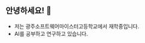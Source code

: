 ##  안녕하세요! 👋
- 저는 광주소프트웨어마이스터고등학교에서 재학중입니다.   
- AI를 공부하고 연구하고 있습니다.
<!--
**wonone0106/wonone0106** is a ✨ _special_ ✨ repository because its `README.md` (this file) appears on your GitHub profile.

Here are some ideas to get you started:

- 🔭 I’m currently working on ...
- 🌱 I’m currently learning ...
- 👯 I’m looking to collaborate on ...
- 🤔 I’m looking for help with ...
- 💬 Ask me about ...
- 📫 How to reach me: ...
- 😄 Pronouns: ...
- ⚡ Fun fact: ...
-->
